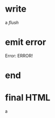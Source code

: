# write
  a
_flush_

# emit error
  Error: ERROR!

# end

# final HTML
  
  <html>
    <head>
    </head>
    <body>
      a
    </body>
  </html>
  
